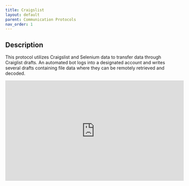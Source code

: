 ```yaml
---
title: Craigslist
layout: default
parent: Communication Protocols
nav_order: 1
---
```

## Description
This protocol utilizes Craigslist and Selenium data to transfer data through Craiglist drafts. An automated bot logs into a designated account and writes several drafts containing file data where they can be remotely retrieved and decoded.

<iframe width="560" height="315" src="https://www.youtube.com/embed/-YAnq2z6Yk8?si=L8avxGW7efH0EbUp" title="YouTube video player" frameborder="0" allow="accelerometer; autoplay; clipboard-write; encrypted-media; gyroscope; picture-in-picture; web-share" referrerpolicy="strict-origin-when-cross-origin" allowfullscreen></iframe>